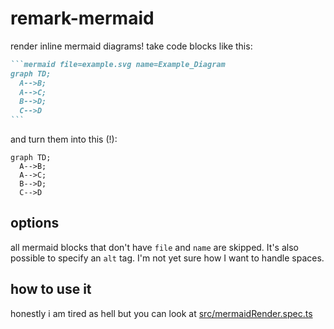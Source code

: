 # remark-mermaid

render inline mermaid diagrams! take code blocks like this:

~~~markdown
```mermaid file=example.svg name=Example_Diagram
graph TD;
  A-->B;
  A-->C;
  B-->D;
  C-->D
```
~~~

and turn them into this (!):

```mermaid file=example.svg name=Example_Diagram
graph TD;
  A-->B;
  A-->C;
  B-->D;
  C-->D
```


## options
all mermaid blocks that don't have `file` and `name` are skipped. It's also possible
to specify an `alt` tag. I'm not yet sure how I want to handle spaces.


## how to use it
honestly i am tired as hell but you can look at [src/mermaidRender.spec.ts]

[src/mermaidRender.spec.ts]: src/mermaidRender.spec.ts 